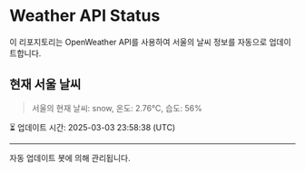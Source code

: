 
# Weather API Status

이 리포지토리는 OpenWeather API를 사용하여 서울의 날씨 정보를 자동으로 업데이트합니다.

## 현재 서울 날씨
> 서울의 현재 날씨: snow, 온도: 2.76°C, 습도: 56%

⏳ 업데이트 시간: 2025-03-03 23:58:38 (UTC)

---
자동 업데이트 봇에 의해 관리됩니다.
